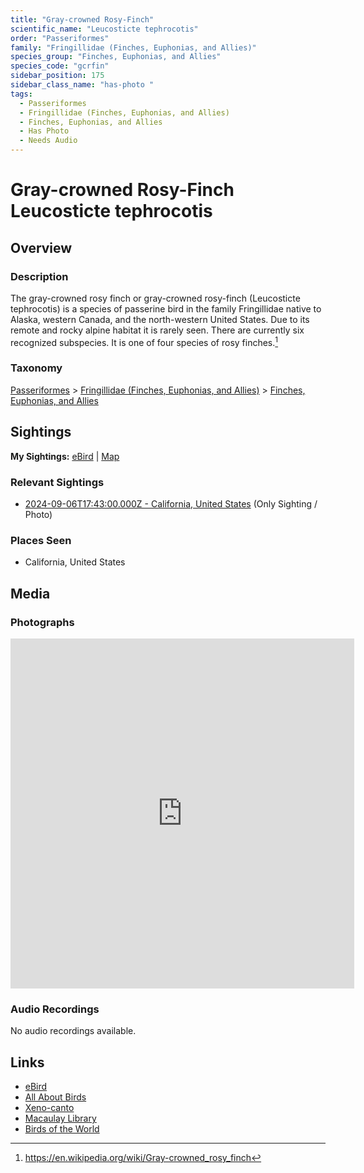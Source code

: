 ```yaml
---
title: "Gray-crowned Rosy-Finch"
scientific_name: "Leucosticte tephrocotis"
order: "Passeriformes"
family: "Fringillidae (Finches, Euphonias, and Allies)"
species_group: "Finches, Euphonias, and Allies"
species_code: "gcrfin"
sidebar_position: 175
sidebar_class_name: "has-photo "
tags: 
  - Passeriformes
  - Fringillidae (Finches, Euphonias, and Allies)
  - Finches, Euphonias, and Allies
  - Has Photo
  - Needs Audio
---
```


# Gray-crowned Rosy-Finch <span className='sci_name'>Leucosticte tephrocotis</span>

## Overview

### Description
The gray-crowned rosy finch or gray-crowned rosy-finch (Leucosticte tephrocotis) is a species of passerine bird in the family Fringillidae native to Alaska, western Canada, and the north-western United States.  Due to its remote and rocky alpine habitat it is rarely seen. There are currently six recognized subspecies. It is one of four species of rosy finches.[^1]

[^1]: https://en.wikipedia.org/wiki/Gray-crowned_rosy_finch

### Taxonomy
[Passeriformes](/tags/passeriformes) > [Fringillidae (Finches, Euphonias, and Allies)](/tags/fringillidae-finches-euphonias-and-allies) > [Finches, Euphonias, and Allies](/tags/finches-euphonias-and-allies)


## Sightings

**My Sightings:** [eBird](https://ebird.org/lifelist?r=world&time=life&spp=gcrfin) | [Map](/map?species_code=gcrfin)

### Relevant Sightings

* [2024-09-06T17:43:00.000Z - California, United States](https://ebird.org/checklist/S195013546) (Only Sighting / Photo)

### Places Seen

* California, United States



## Media
### Photographs
<iframe src="https://macaulaylibrary.org/asset/627867943/embed" width="550" height="560" frameborder="0" allowfullscreen></iframe>

### Audio Recordings
No audio recordings available.

## Links
* [eBird](https://ebird.org/species/gcrfin) 
* [All About Birds](https://www.allaboutbirds.org/guide/gcrfin) 
* [Xeno-canto](https://www.xeno-canto.org/species/leucosticte-tephrocotis) 
* [Macaulay Library](https://search.macaulaylibrary.org/catalog?taxonCode=gcrfin&sort=rating_rank_desc)
* [Birds of the World](https://birdsoftheworld.org/bow/species/gcrfin)
